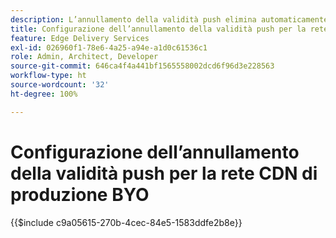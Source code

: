 ```yaml
---
description: L’annullamento della validità push elimina automaticamente il contenuto dalla CDN di produzione del cliente (ad esempio, “www.yourdomain.com”), ogni volta che un autore pubblica modifiche al contenuto.
title: Configurazione dell’annullamento della validità push per la rete CDN di produzione BYO
feature: Edge Delivery Services
exl-id: 026960f1-78e6-4a25-a94e-a1d0c61536c1
role: Admin, Architect, Developer
source-git-commit: 646ca4f4a441bf1565558002dcd6f96d3e228563
workflow-type: ht
source-wordcount: '32'
ht-degree: 100%

---
```


# Configurazione dell’annullamento della validità push per la rete CDN di produzione BYO

{{$include c9a05615-270b-4cec-84e5-1583ddfe2b8e}}
